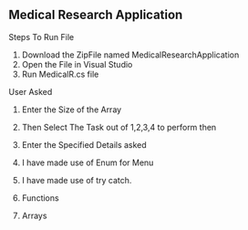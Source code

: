 ## Medical Research Application

Steps To Run File
  1. Download the ZipFile named MedicalResearchApplication
  2. Open the File in Visual Studio 
  3. Run MedicalR.cs file

User Asked 
  1. Enter the Size of the Array
  2. Then Select The Task out of 1,2,3,4 to perform then 
  3. Enter the Specified Details asked 
 
 1. I have made use of Enum for Menu
 2. I have made use of try catch.
 3. Functions
 4. Arrays

  
